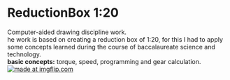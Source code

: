 # ReductionBox 1:20
Computer-aided drawing discipline work.<br />
he work is based on creating a reduction box of 1:20, for this I had to apply some concepts learned during the course of baccalaureate science and technology.<br />
**basic concepts:** torque, speed, programming and gear calculation.
<a href="https://imgflip.com/gif/2lcug4"><img src="https://i.imgflip.com/2lcug4.gif" title="made at imgflip.com"/></a>
